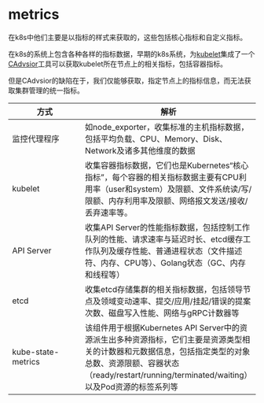# metrics

在k8s中他们主要是以指标的样式来获取的，这些包括核心指标和自定义指标。

在k8s的系统上包含各种各样的指标数据，早期的k8s系统，为[kubelet](../../../zu-jian/kubelet/)集成了一个 [CAdvsior](../../../zu-jian/kubelet/cadvsior.md)工具可以获取kubelet所在节点上的相关指标，包括容器指标。

但是CAdvsior的缺陷在于，我们仅能够获取，指定节点上的指标信息，而无法获取集群管理的统一指标。

<table data-header-hidden><thead><tr><th width="147">方式</th><th>解析</th></tr></thead><tbody><tr><td>监控代理程序</td><td>如node_exporter，收集标准的主机指标数据，包括平均负载、CPU、Memory、Disk、Network及诸多其他维度的数据</td></tr><tr><td>kubelet</td><td>收集容器指标数据，它们也是Kubernetes“核心指标”，每个容器的相关指标数据主要有CPU利用率（user和system）及限额、文件系统读/写/限额、内存利用率及限额、网络报文发送/接收/丢弃速率等。</td></tr><tr><td>API Server</td><td>收集API Server的性能指标数据，包括控制工作队列的性能、请求速率与延迟时长、etcd缓存工作队列及缓存性能、普通进程状态（文件描述符、内存、CPU等）、Golang状态（GC、内存和线程等）</td></tr><tr><td>etcd</td><td>收集etcd存储集群的相关指标数据，包括领导节点及领域变动速率、提交/应用/挂起/错误的提案次数、磁盘写入性能、网络与gRPC计数器等</td></tr><tr><td>kube-state-metrics</td><td>该组件用于根据Kubernetes API Server中的资源派生出多种资源指标，它们主要是资源类型相关的计数器和元数据信息，包括指定类型的对象总数、资源限额、容器状态（ready/restart/running/terminated/waiting）以及Pod资源的标签系列等</td></tr></tbody></table>






